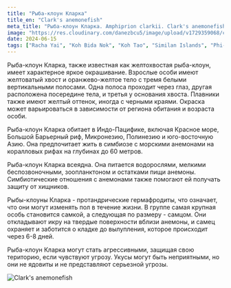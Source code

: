 ```yaml
---
title: "Рыба-клоун Кларка"
title_en: "Clark's anemonefish"
meta_title: "Рыба-клоун Кларка. Amphiprion clarkii. Clark's anemonefish"
image: "https://res.cloudinary.com/danezbcu5/image/upload/v1729359068/clarks-anemonefish_vwsuad.png"
date: 2024-06-15
tags: ["Racha Yai", "Koh Bida Nok", "Koh Tao", "Similan Islands", "Phi-Phi"]
---
```


Рыба-клоун Кларка, также известная как желтохвостая рыба-клоун, имеет характерное яркое окрашивание. Взрослые особи имеют желтоватый хвост и оранжево-желтое тело с тремя белыми вертикальными полосами. Одна полоса проходит через глаз, другая расположена посередине тела, и третья у основания хвоста. Плавники также имеют желтый оттенок, иногда с черными краями. Окраска может варьироваться в зависимости от региона обитания и возраста особи.

Рыба-клоун Кларка обитает в Индо-Пацифике, включая Красное море, Большой Барьерный риф, Микронезию, Полинезию и юго-восточную Азию. Она предпочитает жить в симбиозе с морскими анемонами на коралловых рифах на глубинах до 60 метров.

Рыба-клоун Кларка всеядна. Она питается водорослями, мелкими беспозвоночными, зоопланктоном и остатками пищи анемоны. Симбиотические отношения с анемонами также помогают ей получать защиту от хищников.

Рыбы-клоуны Кларка - протандрические гермафродиты, что означает, что они могут изменять пол в течение жизни. В группе самая крупная особь становится самкой, а следующая по размеру - самцом. Они откладывают икру на твердые поверхности вблизи анемоны, и самец охраняет и заботится о кладке до вылупления, которое происходит через 6-8 дней.

Рыба-клоун Кларка могут стать агрессивными, защищая свою територию, если чувствуют угрозу. Укусы могут быть неприятными, но они не ядовиты и не представляют серьезной угрозы.

![Clark's anemonefish](https://res.cloudinary.com/danezbcu5/image/upload/v1729359066/clarks-anemonefish-2_g2h4ta.png "Clark's anemonefish")
